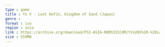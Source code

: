 ```yaml
---
type : game
title : Ys V - Lost Kefin, Kingdom of Sand (Japan)
genre : 
format : iso
region : asia
link : https://archive.org/download/PS2-ASIA-ROMS321COM/Ys%20V%20-%20Lost%20Kefin%2C%20Kingdom%20of%20Sand%20%28Japan%29.7z
size : 559MB
---
```

